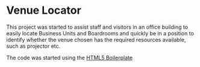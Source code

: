 # Venue Locator

This project was started to assist staff and visitors in an office building to easily locate Business Units and Boardrooms and quickly be
in a position to identify whether the venue chosen has the required resources available, such as projector etc.

The code was started using the [HTML5 Boilerplate](http://html5boilerplate.com)
